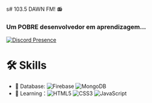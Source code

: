s# 103.5 DAWN FM! 📻

### Um POBRE desenvolvedor em aprendizagem...

[![Discord Presence](https://lanyard.cnrad.dev/api/776576976630055033)](https://discord.com/users/776576976630055033)

# 🛠 Skills
- 🎲 Database: ![Firebase](https://img.shields.io/badge/-Firebase-yellow?style=flat-circle&logo=firebase) ![MongoDB](https://img.shields.io/badge/-MongoDB-green?style=flat-circle&logo=MongoDB)
- 🌱 Learning：![HTML5](https://img.shields.io/badge/-HTML5-orange?style=flat-circle&logo=html5) ![CSS3](https://img.shields.io/badge/-CSS3-blue?style=flat-circle&logo=css3) ![JavaScript](https://img.shields.io/badge/-JavaScript-yellow?style=flat-circle&logo=javascript)

